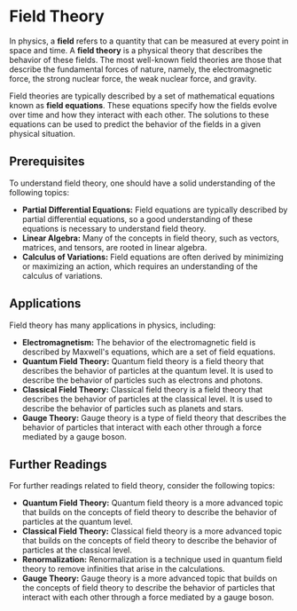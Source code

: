 # Field Theory

In physics, a **field** refers to a quantity that can be measured at every point in space and time. A **field theory** is a physical theory that describes the behavior of these fields. The most well-known field theories are those that describe the fundamental forces of nature, namely, the electromagnetic force, the strong nuclear force, the weak nuclear force, and gravity.

Field theories are typically described by a set of mathematical equations known as **field equations**. These equations specify how the fields evolve over time and how they interact with each other. The solutions to these equations can be used to predict the behavior of the fields in a given physical situation.

## Prerequisites

To understand field theory, one should have a solid understanding of the following topics:

- **Partial Differential Equations:** Field equations are typically described by partial differential equations, so a good understanding of these equations is necessary to understand field theory.
- **Linear Algebra:** Many of the concepts in field theory, such as vectors, matrices, and tensors, are rooted in linear algebra.
- **Calculus of Variations:** Field equations are often derived by minimizing or maximizing an action, which requires an understanding of the calculus of variations.

## Applications

Field theory has many applications in physics, including:

- **Electromagnetism:** The behavior of the electromagnetic field is described by Maxwell's equations, which are a set of field equations.
- **Quantum Field Theory:** Quantum field theory is a field theory that describes the behavior of particles at the quantum level. It is used to describe the behavior of particles such as electrons and photons.
- **Classical Field Theory:** Classical field theory is a field theory that describes the behavior of particles at the classical level. It is used to describe the behavior of particles such as planets and stars.
- **Gauge Theory:** Gauge theory is a type of field theory that describes the behavior of particles that interact with each other through a force mediated by a gauge boson.

## Further Readings

For further readings related to field theory, consider the following topics:

- **Quantum Field Theory:** Quantum field theory is a more advanced topic that builds on the concepts of field theory to describe the behavior of particles at the quantum level.
- **Classical Field Theory:** Classical field theory is a more advanced topic that builds on the concepts of field theory to describe the behavior of particles at the classical level.
- **Renormalization:** Renormalization is a technique used in quantum field theory to remove infinities that arise in the calculations.
- **Gauge Theory:** Gauge theory is a more advanced topic that builds on the concepts of field theory to describe the behavior of particles that interact with each other through a force mediated by a gauge boson.
